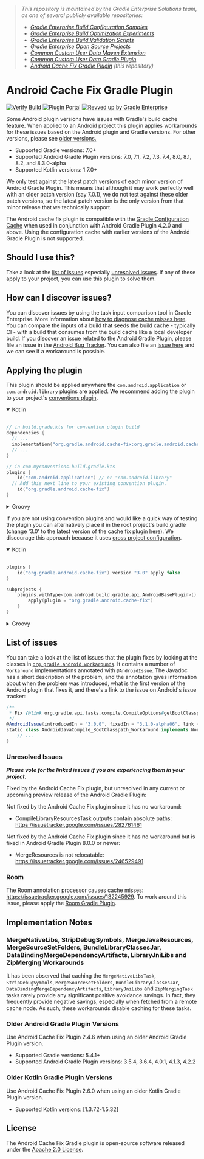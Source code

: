 > _This repository is maintained by the Gradle Enterprise Solutions team, as one of several publicly available repositories:_
> - _[Gradle Enterprise Build Configuration Samples][ge-build-config-samples]_
> - _[Gradle Enterprise Build Optimization Experiments][ge-build-optimization-experiments]_
> - _[Gradle Enterprise Build Validation Scripts][ge-build-validation-scripts]_
> - _[Gradle Enterprise Open Source Projects][ge-oss-projects]_
> - _[Common Custom User Data Maven Extension][ccud-maven-extension]_
> - _[Common Custom User Data Gradle Plugin][ccud-gradle-plugin]_
> - _[Android Cache Fix Gradle Plugin][android-cache-fix-plugin] (this repository)_

# Android Cache Fix Gradle Plugin

[![Verify Build](https://github.com/gradle/android-cache-fix-gradle-plugin/actions/workflows/build-verification.yml/badge.svg?branch=main)](https://github.com/gradle/android-cache-fix-gradle-plugin/actions/workflows/build-verification.yml)
[![Plugin Portal](https://img.shields.io/maven-metadata/v?metadataUrl=https://plugins.gradle.org/m2/gradle/plugin/org/gradle/android/android-cache-fix-gradle-plugin/maven-metadata.xml&label=Plugin%20Portal)](https://plugins.gradle.org/plugin/org.gradle.android.cache-fix)
[![Revved up by Gradle Enterprise](https://img.shields.io/badge/Revved%20up%20by-Gradle%20Enterprise-06A0CE?logo=Gradle&labelColor=02303A)](https://ge.solutions-team.gradle.com/scans)


Some Android plugin versions have issues with Gradle's build cache feature. When applied to an Android project this plugin applies workarounds for these issues based on the Android plugin and Gradle versions. For other versions, please see [older versions.](#older-android-gradle-plugin-versions)

* Supported Gradle versions: 7.0+
* Supported Android Gradle Plugin versions: 7.0, 7.1, 7.2, 7.3, 7.4, 8.0, 8.1, 8.2, and 8.3.0-alpha
* Supported Kotlin versions: 1.7.0+

We only test against the latest patch versions of each minor version of Android Gradle Plugin.  This means that although it may work perfectly well with an older patch version (say 7.0.1), we do not test against these older patch versions, so the latest patch version is the only version from that minor release that we technically support.

The Android cache fix plugin is compatible with the [Gradle Configuration Cache](https://docs.gradle.org/current/userguide/configuration_cache.html#header) when used in conjunction with Android Gradle Plugin 4.2.0 and above.  Using the configuration cache with earlier versions of the Android Gradle Plugin is not supported.

## Should I use this?
Take a look at the [list of issues](#list-of-issues) especially [unresolved issues](#unresolved-issues). If any of these apply to your project, you can use this plugin to solve them.

## How can I discover issues?
You can discover issues by using the task input comparison tool in Gradle Enterprise. More information about [how to diagnose cache misses here](https://docs.gradle.com/enterprise/tutorials/task-inputs-comparison/). You can compare the inputs of a build that seeds the build cache - typically CI - with a build that consumes from the build cache like a local developer build.
If you discover an issue related to the Android Gradle Plugin, please file an issue in the [Android Bug Tracker](https://source.android.com/setup/contribute/report-bugs). You can also file an [issue here](https://github.com/gradle/android-cache-fix-gradle-plugin/issues) and we can see if a workaround is possible.

## Applying the plugin

This plugin should be applied anywhere the `com.android.application` or `com.android.library` plugins are applied. We recommend adding the plugin to your project's [conventions plugin](https://docs.gradle.org/current/samples/sample_convention_plugins.html).

<details open>
<summary>Kotlin</summary>
<br>

```kotlin
// in build.grade.kts for convention plugin build
dependencies {
  // ...
  implementation("org.gradle.android.cache-fix:org.gradle.android.cache-fix.gradle.plugin:3.0")
  // ...
}

// in com.myconventions.build.gradle.kts
plugins {
    id("com.android.application") // or "com.android.library"
  // Add this next line to your existing convention plugin.
    id("org.gradle.android.cache-fix")
}
```
</details>

<details>
<summary>Groovy</summary>
<br>

```groovy
// in build.grade for convention plugin build
dependencies {
    // ...
    implementation("org.gradle.android.cache-fix:org.gradle.android.cache-fix.gradle.plugin:3.0")
    // ...
}

// in com.myconventions.build.gradle
plugins {
    id 'com.android.application' // or 'com.android.library'
    // Add this next line to your existing convention plugin.
    id 'org.gradle.android.cache-fix'
}
```

</details>

If you are not using convention plugins and would like a quick way of testing the plugin you can alternatively place it in the root project's build.gradle (change '3.0' to the latest version of the cache fix plugin
[here](https://plugins.gradle.org/plugin/org.gradle.android.cache-fix)). We discourage this approach because it uses [cross project configuration](https://docs.gradle.org/current/userguide/sharing_build_logic_between_subprojects.html#sec:convention_plugins_vs_cross_configuration).

<details open>
<summary>Kotlin</summary>
<br>

```kotlin
plugins {
    id("org.gradle.android.cache-fix") version "3.0" apply false
}

subprojects {
    plugins.withType<com.android.build.gradle.api.AndroidBasePlugin>() {
        apply(plugin = "org.gradle.android.cache-fix")
    }
}
```
</details>

<details>
<summary>Groovy</summary>
<br>

```groovy
plugins {
    id "org.gradle.android.cache-fix" version "3.0" apply false
}

subprojects {
    plugins.withType(com.android.build.gradle.api.AndroidBasePlugin) {
        project.apply plugin: "org.gradle.android.cache-fix"
    }
}
```
</details>

## List of issues

You can take a look at the list of issues that the plugin fixes by looking at the classes in  [`org.gradle.android.workarounds`](https://github.com/gradle/android-cache-fix-gradle-plugin/blob/master/src/main/groovy/org/gradle/android/workarounds). It contains a number of `Workaround` implementations annotated with `@AndroidIssue`. The Javadoc has a short description of the problem, and the annotation gives information about when the problem was introduced, what is the first version of the Android plugin that fixes it, and there's a link to the issue on Android's issue tracker:

```groovy
/**
 * Fix {@link org.gradle.api.tasks.compile.CompileOptions#getBootClasspath()} introducing relocatability problems for {@link AndroidJavaCompile}.
 */
@AndroidIssue(introducedIn = "3.0.0", fixedIn = "3.1.0-alpha06", link = "https://issuetracker.google.com/issues/68392933")
static class AndroidJavaCompile_BootClasspath_Workaround implements Workaround {
    // ...
}
```

### Unresolved Issues

***Please vote for the linked issues if you are experiencing them in your project.***

Fixed by the Android Cache Fix plugin, but unresolved in any current or upcoming preview release of the Android Gradle Plugin:

Not fixed by the Android Cache Fix plugin since it has no workaround:

* CompileLibraryResourcesTask outputs contain absolute paths: https://issuetracker.google.com/issues/282761461

Not fixed by the Android Cache Fix plugin since it has no workaround but is fixed in Android Gradle Plugin 8.0.0 or newer:

* MergeResources is not relocatable: https://issuetracker.google.com/issues/246529491

### Room
The Room annotation processor causes cache misses: https://issuetracker.google.com/issues/132245929.
To work around this issue, please apply the [Room Gradle Plugin](https://developer.android.com/jetpack/androidx/releases/room#2.6.0-alpha02).


## Implementation Notes

### MergeNativeLibs, StripDebugSymbols, MergeJavaResources, MergeSourceSetFolders, BundleLibraryClassesJar, DataBindingMergeDependencyArtifacts, LibraryJniLibs and ZipMerging Workarounds

It has been observed that caching the `MergeNativeLibsTask`, `StripDebugSymbols`, `MergeSourceSetFolders`, `BundleLibraryClassesJar`, `DataBindingMergeDependencyArtifacts`, `LibraryJniLibs` and  `ZipMergingTask` tasks rarely provide any significant positive avoidance savings.  In fact, they frequently provide negative savings, especially when fetched from a remote cache node.  As such, these workarounds disable caching for these tasks.

### Older Android Gradle Plugin Versions

Use Android Cache Fix Plugin 2.4.6 when using an older Android Gradle Plugin version.

* Supported Gradle versions: 5.4.1+
* Supported Android Gradle Plugin versions: 3.5.4, 3.6.4, 4.0.1, 4.1.3, 4.2.2

### Older Kotlin Gradle Plugin Versions
Use Android Cache Fix Plugin 2.6.0 when using an older Kotlin Gradle Plugin version.
* Supported Kotlin versions: \[1.3.72-1.5.32\]

## License

The Android Cache Fix Gradle plugin is open-source software released under the [Apache 2.0 License][apache-license].

[ge-build-config-samples]: https://github.com/gradle/gradle-enterprise-build-config-samples
[ge-build-optimization-experiments]: https://github.com/gradle/gradle-enterprise-build-optimization-experiments
[ge-build-validation-scripts]: https://github.com/gradle/gradle-enterprise-build-validation-scripts
[ge-oss-projects]: https://github.com/gradle/gradle-enterprise-oss-projects
[ccud-gradle-plugin]: https://github.com/gradle/common-custom-user-data-gradle-plugin
[ccud-maven-extension]: https://github.com/gradle/common-custom-user-data-maven-extension
[android-cache-fix-plugin]: https://github.com/gradle/android-cache-fix-gradle-plugin
[gradle-enterprise]: https://gradle.com/enterprise
[apache-license]: https://www.apache.org/licenses/LICENSE-2.0.html
